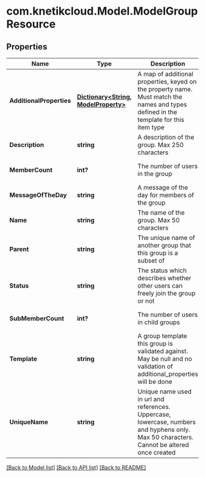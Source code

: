# com.knetikcloud.Model.ModelGroupResource
## Properties

Name | Type | Description | Notes
------------ | ------------- | ------------- | -------------
**AdditionalProperties** | [**Dictionary&lt;String, ModelProperty&gt;**](ModelProperty.md) | A map of additional properties, keyed on the property name.  Must match the names and types defined in the template for this item type | [optional] [default to null]
**Description** | **string** | A description of the group. Max 250 characters | [optional] [default to null]
**MemberCount** | **int?** | The number of users in the group | [optional] [default to null]
**MessageOfTheDay** | **string** | A message of the day for members of the group | [optional] [default to null]
**Name** | **string** | The name of the group. Max 50 characters | [default to null]
**Parent** | **string** | The unique name of another group that this group is a subset of | [optional] [default to null]
**Status** | **string** | The status which describes whether other users can freely join the group or not | [default to null]
**SubMemberCount** | **int?** | The number of users in child groups | [optional] [default to null]
**Template** | **string** | A group template this group is validated against. May be null and no validation of additional_properties will be done | [optional] [default to null]
**UniqueName** | **string** | Unique name used in url and references. Uppercase, lowercase, numbers and hyphens only. Max 50 characters. Cannot be altered once created | [default to null]

[[Back to Model list]](../README.md#documentation-for-models) [[Back to API list]](../README.md#documentation-for-api-endpoints) [[Back to README]](../README.md)

